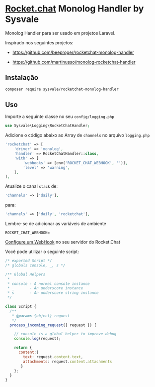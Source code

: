 # [Rocket.chat](https://rocket.chat/) Monolog Handler by Sysvale

Monolog Handler para ser usado em projetos Laravel.

Inspirado nos seguintes projetos:
 - https://github.com/beeproger/rocketchat-monolog-handler

 - https://github.com/martinusso/monolog-rocketchat-handler

## Instalação

```bash
composer require sysvale/rocketchat-monolog-handler
```

## Uso

Importe a seguinte classe no seu `config/logging.php`

```php
use Sysvale\Logging\RocketChatHandler;
```

Adicione o código abaixo ao Array de `channels` no arquivo `logging.php`

```php
'rocketchat' => [
    'driver' => 'monolog',
    'handler' => RocketChatHandler::class,
    'with' => [
        'webhooks' => [env('ROCKET_CHAT_WEBHOOK', '')],
        'level' => 'warning',
    ],
],
```

Atualize o canal `stack` de:

```php
'channels' => ['daily'],
```

para:

```php
'channels' => ['daily', 'rocketchat'],
```

Lembre-se de adicionar as variáveis de ambiente

```
ROCKET_CHAT_WEBHOOK=
```

[Configure um WebHook](https://rocket.chat/docs/administrator-guides/integrations/) no seu servidor do Rocket.Chat

Você pode utilizar o seguinte script:

```javascript
/* exported Script */
/* globals console, _, s */

/** Global Helpers
 *
 * console - A normal console instance
 * _       - An underscore instance
 * s       - An underscore string instance
 */

class Script {
  /**
   * @params {object} request
   */
  process_incoming_request({ request }) {

    // console is a global helper to improve debug
    console.log(request);

    return {
      content:{
        text: request.content.text,
        attachments: request.content.attachments
       }
    };
  }
}
```
